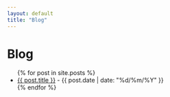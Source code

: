 ```yaml
---
layout: default
title: "Blog"
---
```


# Blog

<ul>
  {% for post in site.posts %}
    <li>
      <a href="{{ post.url }}">{{ post.title }}</a> - {{ post.date | date: "%d/%m/%Y" }}
    </li>
  {% endfor %}
</ul>
